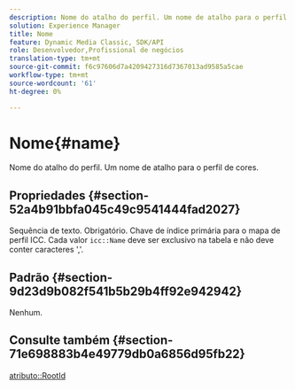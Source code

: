 ```yaml
---
description: Nome do atalho do perfil. Um nome de atalho para o perfil de cores.
solution: Experience Manager
title: Nome
feature: Dynamic Media Classic, SDK/API
role: Desenvolvedor,Profissional de negócios
translation-type: tm+mt
source-git-commit: f6c97606d7a4209427316d7367013ad9585a5cae
workflow-type: tm+mt
source-wordcount: '61'
ht-degree: 0%

---
```



# Nome{#name}

Nome do atalho do perfil. Um nome de atalho para o perfil de cores.

## Propriedades {#section-52a4b91bbfa045c49c9541444fad2027}

Sequência de texto. Obrigatório. Chave de índice primária para o mapa de perfil ICC. Cada valor `icc::Name` deve ser exclusivo na tabela e não deve conter caracteres &#39;,&#39;.

## Padrão {#section-9d23d9b082f541b5b29b4ff92e942942}

Nenhum.

## Consulte também {#section-71e698883b4e49779db0a6856d95fb22}

[atributo::RootId](../../../../../ir-api/material-cat/image-rendering-api-ref/c-ir-material-catalog/c-ir-attributes-reference/r-ir-rootid.md#reference-54b42b7125824be593378c1accb70d5a)
